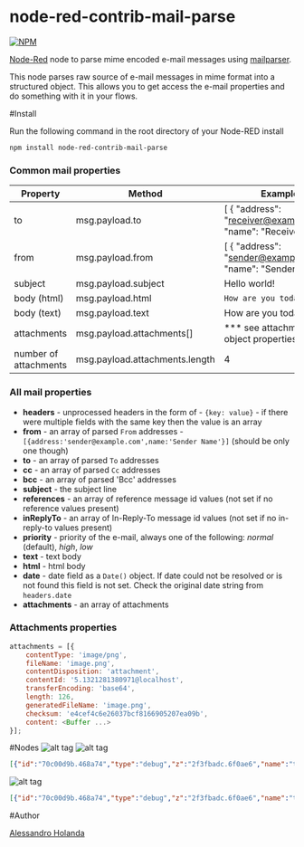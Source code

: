 node-red-contrib-mail-parse
===========================

[![NPM](https://nodei.co/npm/node-red-contrib-mail-parse.png)](https://nodei.co/npm/node-red-contrib-mail-parse/)

[Node-Red][1] node to parse mime encoded e-mail messages using [mailparser][2].

This node parses raw source of e-mail messages in mime format into a structured object. This allows you to get access the e-mail properties and do something with it in your flows.

#Install

Run the following command in the root directory of your Node-RED install

    npm install node-red-contrib-mail-parse

### Common mail properties
Property | Method | Example
------------ | --- | ------------
to | msg.payload.to | [ { "address": "receiver@example.com", "name": "Receiver" } ]
from | msg.payload.from | [ { "address": "sender@example.com", "name": "Sender" } ]
subject | msg.payload.subject | Hello world!
body (html) | msg.payload.html | <code><html><body>How are you today?</body></html></code>
body (text) | msg.payload.text | How are you today?
attachments | msg.payload.attachments[] | *** see attachments object properties ***
number of attachments | msg.payload.attachments.length | 4

### All mail properties

  * **headers** - unprocessed headers in the form of - `{key: value}` - if there were multiple fields with the same key then the value is an array
  * **from** - an array of parsed `From` addresses - `[{address:'sender@example.com',name:'Sender Name'}]` (should be only one though)
  * **to** - an array of parsed `To` addresses
  * **cc** - an array of parsed `Cc` addresses
  * **bcc** - an array of parsed 'Bcc' addresses
  * **subject** - the subject line
  * **references** - an array of reference message id values (not set if no reference values present)
  * **inReplyTo** - an array of In-Reply-To message id values (not set if no in-reply-to values present)
  * **priority** - priority of the e-mail, always one of the following: *normal* (default), *high*, *low*
  * **text** - text body
  * **html** - html body
  * **date** - date field as a `Date()` object. If date could not be resolved or is not found this field is not set. Check the original date string from `headers.date`
  * **attachments** - an array of attachments

### Attachments properties
```javascript
attachments = [{
    contentType: 'image/png',
    fileName: 'image.png',
    contentDisposition: 'attachment',
    contentId: '5.1321281380971@localhost',
    transferEncoding: 'base64',
    length: 126,
    generatedFileName: 'image.png',
    checksum: 'e4cef4c6e26037bcf8166905207ea09b',
    content: <Buffer ...>
}];
```
#Nodes
![alt tag](https://raw.githubusercontent.com/alessandro-holanda/node-red-contrib-mail-parse/master/node.png)
![alt tag](https://raw.githubusercontent.com/alessandro-holanda/node-red-contrib-mail-parse/master/flow.png)
```json
[{"id":"70c00d9b.468a74","type":"debug","z":"2f3fbadc.6f0ae6","name":"to","active":false,"console":"false","complete":"payload.to","x":1050,"y":220,"wires":[]},{"id":"512a5203.adf10c","type":"mail-parse","z":"2f3fbadc.6f0ae6","name":"parse e-mail","x":750,"y":280,"wires":[["70c00d9b.468a74","ce8c0850.ed61a8","5658ba55.84f894","b0ed1a09.d7f9c8","c426369.c4b22c8","e14f2c24.15207"],["c390bdb2.61465","9a055e4d.67efe"]]},{"id":"8aeef9ea.674938","type":"file in","z":"2f3fbadc.6f0ae6","name":"from file \"email.eml\"","filename":"email1.eml","format":"utf8","x":500,"y":280,"wires":[["512a5203.adf10c"]]},{"id":"c6f05592.f86158","type":"inject","z":"2f3fbadc.6f0ae6","name":"trigger","topic":"","payload":"","payloadType":"date","repeat":"","crontab":"","once":false,"x":250,"y":280,"wires":[["8aeef9ea.674938"]]},{"id":"ce8c0850.ed61a8","type":"debug","z":"2f3fbadc.6f0ae6","name":"from","active":false,"console":"false","complete":"payload.from","x":1050,"y":180,"wires":[]},{"id":"5658ba55.84f894","type":"debug","z":"2f3fbadc.6f0ae6","name":"subject","active":false,"console":"false","complete":"payload.subject","x":1060,"y":260,"wires":[]},{"id":"b0ed1a09.d7f9c8","type":"debug","z":"2f3fbadc.6f0ae6","name":"attachments count","active":false,"console":"false","complete":"payload.attachments","x":1090,"y":380,"wires":[]},{"id":"e14f2c24.15207","type":"debug","z":"2f3fbadc.6f0ae6","name":"body (html)","active":false,"console":"false","complete":"payload.html","x":1070,"y":300,"wires":[]},{"id":"c426369.c4b22c8","type":"debug","z":"2f3fbadc.6f0ae6","name":"body (text)","active":false,"console":"false","complete":"payload.text","x":1070,"y":340,"wires":[]},{"id":"c390bdb2.61465","type":"debug","z":"2f3fbadc.6f0ae6","name":"attachments","active":true,"console":"false","complete":"payload","x":1070,"y":460,"wires":[]}]
```
![alt tag](https://raw.githubusercontent.com/alessandro-holanda/node-red-contrib-mail-parse/master/flow-with-attachment-validation.png)
```json
[{"id":"70c00d9b.468a74","type":"debug","z":"2f3fbadc.6f0ae6","name":"to","active":false,"console":"false","complete":"payload.to","x":1050,"y":220,"wires":[]},{"id":"512a5203.adf10c","type":"mail-parse","z":"2f3fbadc.6f0ae6","name":"parse e-mail","x":750,"y":280,"wires":[["70c00d9b.468a74","ce8c0850.ed61a8","5658ba55.84f894","b0ed1a09.d7f9c8","c426369.c4b22c8","e14f2c24.15207"],["c390bdb2.61465","9a055e4d.67efe"]]},{"id":"8aeef9ea.674938","type":"file in","z":"2f3fbadc.6f0ae6","name":"from file \"email.eml\"","filename":"email1.eml","format":"utf8","x":500,"y":280,"wires":[["512a5203.adf10c"]]},{"id":"c6f05592.f86158","type":"inject","z":"2f3fbadc.6f0ae6","name":"trigger","topic":"","payload":"","payloadType":"date","repeat":"","crontab":"","once":false,"x":250,"y":280,"wires":[["8aeef9ea.674938"]]},{"id":"ce8c0850.ed61a8","type":"debug","z":"2f3fbadc.6f0ae6","name":"from","active":false,"console":"false","complete":"payload.from","x":1050,"y":180,"wires":[]},{"id":"5658ba55.84f894","type":"debug","z":"2f3fbadc.6f0ae6","name":"subject","active":false,"console":"false","complete":"payload.subject","x":1060,"y":260,"wires":[]},{"id":"b0ed1a09.d7f9c8","type":"debug","z":"2f3fbadc.6f0ae6","name":"attachments count","active":false,"console":"false","complete":"payload.attachments","x":1090,"y":380,"wires":[]},{"id":"e14f2c24.15207","type":"debug","z":"2f3fbadc.6f0ae6","name":"body (html)","active":false,"console":"false","complete":"payload.html","x":1070,"y":300,"wires":[]},{"id":"c426369.c4b22c8","type":"debug","z":"2f3fbadc.6f0ae6","name":"body (text)","active":false,"console":"false","complete":"payload.text","x":1070,"y":340,"wires":[]},{"id":"c390bdb2.61465","type":"debug","z":"2f3fbadc.6f0ae6","name":"attachments","active":false,"console":"false","complete":"payload","x":1070,"y":460,"wires":[]},{"id":"9a055e4d.67efe","type":"xml-validate","z":"2f3fbadc.6f0ae6","name":"validate xsd schema","filename":"people.xsd","x":1100,"y":540,"wires":[["4ccfe452.85a07c"],["8c78b921.1c43f8"],["1a0e3fcd.ea861"]]},{"id":"4ccfe452.85a07c","type":"debug","z":"2f3fbadc.6f0ae6","name":"xml is valid !","active":false,"console":"false","complete":"fileName","x":1350,"y":500,"wires":[]},{"id":"8c78b921.1c43f8","type":"debug","z":"2f3fbadc.6f0ae6","name":"xml is invalid","active":false,"console":"false","complete":"fileName","x":1350,"y":560,"wires":[]},{"id":"1a0e3fcd.ea861","type":"debug","z":"2f3fbadc.6f0ae6","name":"show validation errors","active":true,"console":"false","complete":"payload","x":1380,"y":620,"wires":[]}]
```

#Author

[Alessandro Holanda][3]


[1]:http://nodered.org
[2]:https://www.npmjs.com/package/mailparser
[3]:https://github.com/alessandro-holanda